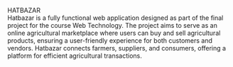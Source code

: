HATBAZAR
<br>
Hatbazar is a fully functional web application designed as part of the final project for the course Web Technology. The project aims to serve as an online agricultural marketplace where users can buy and sell agricultural products, ensuring a user-friendly experience for both customers and vendors. Hatbazar connects farmers, suppliers, and consumers, offering a platform for efficient agricultural transactions.
